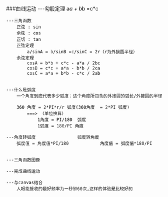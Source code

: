 ###曲线运动
	---勾股定理
			a*a + b*b =c*c
			
	---三角函数
		正弦 : sin
		余弦 : cos
		正切 : tan
		正弦定理
			a/sinA = b/sinB =c/sinC = 2r（r为外接圆半径）
		余弦定理
			cosA = b*b + c*c - a*a / 2bc
			cosB = c*c + a*a - b*b / 2ca
			cosC = a*a + b*b - c*c / 2ab
				
	
	---什么是弧度	
		一个角度到底代表多少弧度：这个角度所包含的外接圆的弧长/外接圆的半径
		
		360 角度 = 2*PI*r/r 弧度(360角度  = 2*PI 弧度)   		
			===> （单位换算）
				1角度 = PI/180  弧度 
				1弧度 = 180/PI 角度
			
	---角度转弧度				弧度转角度
		弧度值 = 角度值*PI/180			角度值 = 弧度值*180/PI
			
									   
	---三角函数图像
		
	---完成曲线运动
	
	---与canvas结合
		人眼能接收的最好频率为一秒钟60次,这样的体验是比较好的
	
		
		
		